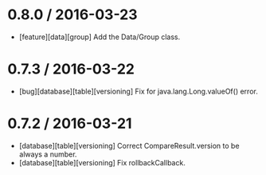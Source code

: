 
0.8.0 / 2016-03-23
==================

 * [feature][data][group] Add the Data/Group class.

0.7.3 / 2016-03-22
==================

 * [bug][database][table][versioning] Fix for java.lang.Long.valueOf() error.

0.7.2 / 2016-03-21
==================

 * [database][table][versioning] Correct CompareResult.version to be always a number.
 * [database][table][versioning] Fix rollbackCallback.
